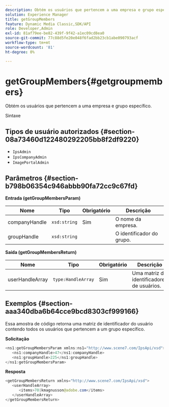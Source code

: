```yaml
---
description: Obtém os usuários que pertencem a uma empresa e grupo específico.
solution: Experience Manager
title: getGroupMembers
feature: Dynamic Media Classic,SDK/API
role: Developer,Admin
exl-id: 81af79ee-be82-439f-9f42-a1ec09cd8ea0
source-git-commit: 77c88d5fe20e048f6fad2bb23cb1abe090793acf
workflow-type: tm+mt
source-wordcount: '81'
ht-degree: 0%

---
```


# getGroupMembers{#getgroupmembers}

Obtém os usuários que pertencem a uma empresa e grupo específico.

Sintaxe

## Tipos de usuário autorizados {#section-08a73460d122480292205bb8f2df9220}

* `IpsAdmin`
* `IpsCompanyAdmin`
* `ImagePortalAdmin`

## Parâmetros {#section-b798b06354c946abbb90fa72cc9c67fd}

**Entrada (getGroupMembersParam)**

| Nome | Tipo | Obrigatório | Descrição |
|---|---|---|---|
| companyHandle | `xsd:string` | Sim | O nome da empresa. |
| groupHandle | `xsd:string` |  | O identificador do grupo. |

**Saída (getGroupMembersReturn)**

| Nome | Tipo | Obrigatório | Descrição |
|---|---|---|---|
| userHandleArray | `type:HandleArray` | Sim | Uma matriz de identificadores de usuários. |

## Exemplos {#section-aaa340dba6b64cce9bcd8303cf999166}

Essa amostra de código retorna uma matriz de identificador do usuário contendo todos os usuários que pertencem a um grupo específico.

**Solicitação**

```java
<ns1:getGroupMembersParam xmlns:ns1="http://www.scene7.com/IpsApi/xsd">
   <ns1:companyHandle>47</ns1:companyHandle>
   <ns1:groupHandle>225</ns1:groupHandle>
</ns1:getGroupMembersParam>
```

**Resposta**

```java
<getGroupMembersReturn xmlns="http://www.scene7.com/IpsApi/xsd">
   <userHandleArray>
      <items>70|kmagnusson@adobe.com</items>
   </userHandleArray>
</getGroupMembersReturn>
```
